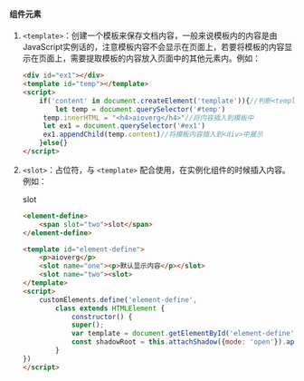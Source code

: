 #### 组件元素

1. `<template>`：创建一个模板来保存文档内容，一般来说模板内的内容是由JavaScript实例话的，注意模板内容不会显示在页面上，若要将模板的内容显示在页面上，需要提取模板的内容放入页面中的其他元素内。例如：

   <div id="ex1"></div>
   <template id="temp"></template>
   <script>
       if('content' in document.createElement('template')){//判断<template>是否支持
           let temp = document.querySelector('#temp')
   		temp.innerHTML = "<h4>aioverg</h4>"//将内容插入到模板中
   		let ex1 = document.querySelector('#ex1')
   		ex1.appendChild(temp.content)//将模板内容插入到<div>中展示
       }else{}
   </script>

   ```html
   <div id="ex1"></div>
   <template id="temp"></template>
   <script>
       if('content' in document.createElement('template')){//判断<template>是否支持
           let temp = document.querySelector('#temp')
   		temp.innerHTML = "<h4>aioverg</h4>"//将内容插入到模板中
   		let ex1 = document.querySelector('#ex1')
   		ex1.appendChild(temp.content)//将模板内容插入到<div>中展示
       }else{}
   </script>
   ```

2. `<slot>`：占位符，与 `<template>` 配合使用，在实例化组件的时候插入内容。例如：

   <element-define>
       <span slot="two">slot</span>
   </element-define>

   <template id="element-define">
       <p>aioverg</p>
       <slot name="one"><p>默认显示内容</p></slot>
       <slot name="two"><slot>
   </template>
   <script>
       customElements.define('element-define',
           class extends HTMLElement {
               constructor() {
               super();
               var template = document.getElementById('element-define').content;
               const shadowRoot = this.attachShadow({mode: 'open'}).appendChild(template.cloneNode(true));
           }
   })
   </script>

   ```html
   <element-define>
       <span slot="two">slot</span>
   </element-define>
   
   <template id="element-define">
       <p>aioverg</p>
       <slot name="one"><p>默认显示内容</p></slot>
       <slot name="two"><slot>
   </template>
   <script>
       customElements.define('element-define',
           class extends HTMLElement {
               constructor() {
               super();
               var template = document.getElementById('element-define').content;
               const shadowRoot = this.attachShadow({mode: 'open'}).appendChild(template.cloneNode(true));
           }
   })
   </script>
   ```

   



